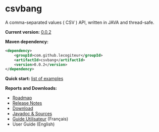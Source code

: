 csvbang
=======

A comma-separated values ( CSV ) API, written in JAVA and thread-safe.

**Current version:** [0.0.2](https://github.com/lecogiteur/csvbang/wiki/Roadmap#current-release)

**Maven dependency:**

```xml
<dependency>
    <groupId>com.github.lecogiteur</groupId>
    <artifactId>csvbang</artifactId>
    <version>0.0.2</version>
</dependency>
```

**Quick start:** [list of examples](https://github.com/lecogiteur/csvbang/wiki/Ecriture-d'un-fichier#quelques-exemples)

**Reports and Downloads:**
* [Roadmap](https://github.com/lecogiteur/csvbang/wiki/Roadmap)
* [Release Notes](https://github.com/lecogiteur/csvbang/wiki/Release-Notes)
* [Download](https://github.com/lecogiteur/csvbang/wiki/Download)
* [Javadoc & Sources](https://github.com/lecogiteur/csvbang/wiki/Javadoc-&-Sources)
* [Guide Utilisateur](https://github.com/lecogiteur/csvbang/wiki/Guide-utilisateur) (Français)
* User Guide (English)

